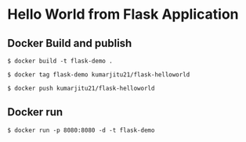 # Hello World from Flask Application

## Docker Build and publish
```
$ docker build -t flask-demo .

$ docker tag flask-demo kumarjitu21/flask-helloworld

$ docker push kumarjitu21/flask-helloworld

```

## Docker run

```$ docker run -p 8080:8080 -d -t flask-demo```
